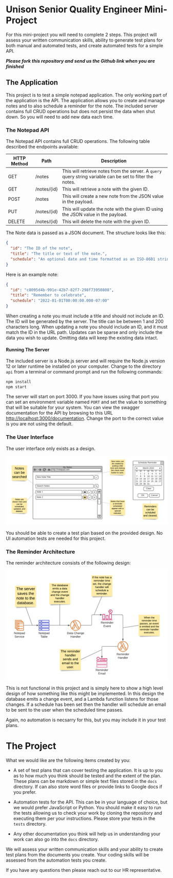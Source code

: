 # Unison Senior Quality Engineer Mini-Project
For this mini-project you will need to complete 2 steps. This project will assess your written communication skills,
ability to generate test plans for both manual and automated tests, and create automated tests for a simple API.

_**Please fork this repository and send us the Github link when you are finished**_

## The Application
This project is to test a simple notepad application. The only working part of the application is the API. The application
allows you to create and manage notes and to also schedule a reminder for the note. The included server contains full CRUD
operations but does not persist the data when shut down. So you will need to add new data each time.

### The Notepad API
The Notepad API contains full CRUD operations. The following table described the endpoints available:

|HTTP Method|Path|Description|
|-----------|----|-----------|
|GET|/notes|This will retrieve notes from the server. A `query` query string variable can be set to filter the notes.|
|GET|/notes/{id}|This will retrieve a note with the given ID.|
|POST|/notes|This will create a new note from the JSON value in the payload.|
|PUT|/notes/{id}|This will update the note with the given ID using the JSON value in the payload.|
|DELETE|/notes/{id}|This will delete the note with the given ID.|

The Note data is passed as a JSON document. The structure looks like this:
```json
{
  "id": "The ID of the note",
  "title": "The title or text of the note.",
  "schedule": "An optional date and time formatted as an ISO-8601 string."
}
```
Here is an example note:
```json
{
  "id": "c8095d4b-991e-42b7-82f7-298f73950808",
  "title": "Remember to celebrate",
  "schedule": "2022-01-01T00:00:00.000-07:00"
}
```

When creating a note you must include a title and should not include an ID. The ID will be generated by the server. The
title can be between 1 and 200 characters long. When updating a note you should include an ID, and it must match the ID
in the URL path. Updates can be sparse and only include the data you wish to update. Omitting data will keep the existing
data intact.

#### Running The Server

The included server is a Node.js server and will require the Node.js version 12 or later runtime be installed on your
computer. Change to the directory `api` from a terminal or command prompt and run the following commands:

```shell
npm install
npm start
```

The server will start on port 3000. If you have issues using that port you can set an environment variable named `PORT`
and set the value to something that will be suitable for your system. You can view the swagger documentation for the
API by browsing to this URL [http://localhost:3000/documentation](http://localhost:3000/documentation). Change the port
to the correct value is you are not using the default.

### The User Interface
The user interface only exists as a design.

![UI Image](docs/images/ui.png)

You should be able to create a test plan based on the provided design. No UI automation
tests are needed for this project.

### The Reminder Architecture
The reminder architecture consists of the following design:

![Reminder Architecture](docs/images/reminders.png)

This is not functional in this project and is simply here to show a high level design
of how something like this might be implemented. In this design the database emits a change
event, and a Lambda function listens for those changes. If a schedule has been set
then the handler will schedule an email to be sent to the user when the scheduled time passes.

Again, no automation is necsarry for this, but you may include it in your test plans.

# The Project
What we would like are the following items created by you:
* A set of test plans that can cover testing the application. It is up to you 
  as to how much you think should be tested and the extent of the plan. These plans can
  be markdown or simple text files stored in the `docs` directory. If can also store
  word files or provide links to Google docs if you prefer.
    
* Automation tests for the API. This can be in your language of choice, but we would 
  prefer JavaScript or Python. You should make it easy to run the tests allowing us to
  check your work by cloning the repository and executing them per your instructions. Please
  store your tests in the `tests` directory.
  
* Any other documentation you think will help us in understanding your work can also go into the
  `docs` directory.
  
We will assess your written communication skills and your ability to create test plans from the
documents you create. Your coding skills will be assessed from the automation tests
you create.

If you have any questions then please reach out to our HR representative.
